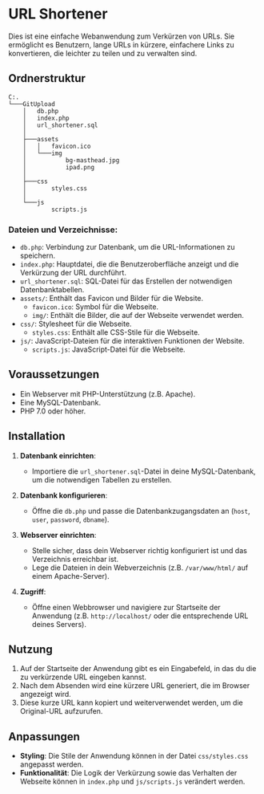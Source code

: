 
# URL Shortener

Dies ist eine einfache Webanwendung zum Verkürzen von URLs. Sie ermöglicht es Benutzern, lange URLs in kürzere, einfachere Links zu konvertieren, die leichter zu teilen und zu verwalten sind.

## Ordnerstruktur

```
C:.
└───GitUpload
    │   db.php
    │   index.php
    │   url_shortener.sql
    │
    ├───assets
    │   │   favicon.ico
    │   └───img
    │           bg-masthead.jpg
    │           ipad.png
    │
    ├───css
    │       styles.css
    │
    └───js
            scripts.js
```

### Dateien und Verzeichnisse:

- `db.php`: Verbindung zur Datenbank, um die URL-Informationen zu speichern.
- `index.php`: Hauptdatei, die die Benutzeroberfläche anzeigt und die Verkürzung der URL durchführt.
- `url_shortener.sql`: SQL-Datei für das Erstellen der notwendigen Datenbanktabellen.
- `assets/`: Enthält das Favicon und Bilder für die Website.
  - `favicon.ico`: Symbol für die Webseite.
  - `img/`: Enthält die Bilder, die auf der Webseite verwendet werden.
- `css/`: Stylesheet für die Webseite.
  - `styles.css`: Enthält alle CSS-Stile für die Webseite.
- `js/`: JavaScript-Dateien für die interaktiven Funktionen der Website.
  - `scripts.js`: JavaScript-Datei für die Webseite.

## Voraussetzungen

- Ein Webserver mit PHP-Unterstützung (z.B. Apache).
- Eine MySQL-Datenbank.
- PHP 7.0 oder höher.

## Installation

1. **Datenbank einrichten**:
   - Importiere die `url_shortener.sql`-Datei in deine MySQL-Datenbank, um die notwendigen Tabellen zu erstellen.

2. **Datenbank konfigurieren**:
   - Öffne die `db.php` und passe die Datenbankzugangsdaten an (`host`, `user`, `password`, `dbname`).

3. **Webserver einrichten**:
   - Stelle sicher, dass dein Webserver richtig konfiguriert ist und das Verzeichnis erreichbar ist.
   - Lege die Dateien in dein Webverzeichnis (z.B. `/var/www/html/` auf einem Apache-Server).

4. **Zugriff**:
   - Öffne einen Webbrowser und navigiere zur Startseite der Anwendung (z.B. `http://localhost/` oder die entsprechende URL deines Servers).

## Nutzung

1. Auf der Startseite der Anwendung gibt es ein Eingabefeld, in das du die zu verkürzende URL eingeben kannst.
2. Nach dem Absenden wird eine kürzere URL generiert, die im Browser angezeigt wird.
3. Diese kurze URL kann kopiert und weiterverwendet werden, um die Original-URL aufzurufen.

## Anpassungen

- **Styling**: Die Stile der Anwendung können in der Datei `css/styles.css` angepasst werden.
- **Funktionalität**: Die Logik der Verkürzung sowie das Verhalten der Webseite können in `index.php` und `js/scripts.js` verändert werden.
